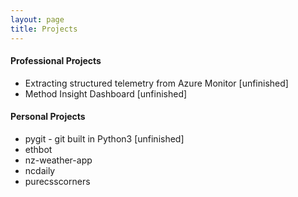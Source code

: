 ```yaml
---
layout: page
title: Projects
---
```


#### Professional Projects
* Extracting structured telemetry from Azure Monitor [unfinished]
* Method Insight Dashboard [unfinished]

#### Personal Projects
* pygit - git built in Python3 [unfinished]
* ethbot
* nz-weather-app
* ncdaily
* purecsscorners